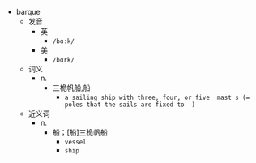- barque
  - 发音
    - 英
      - `/bɑːk/`
    - 美
      - `/bɑrk/`
  - 词义
    - n.
      - 三桅帆船,船
        - `a sailing ship with three, four, or five  mast s (=  poles that the sails are fixed to  ) `
  - 近义词
    - n.
      - 船；[船]三桅帆船
        - `vessel`
        - `ship`

